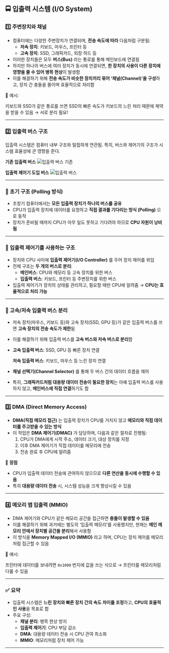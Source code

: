 
## 🚍 입출력 시스템 (I/O System)


### 1️⃣ 주변장치와 채널

- 컴퓨터에는 다양한 주변장치가 연결되며, **전송 속도에 따라** 다음처럼 구분됨:
    - **저속 장치**: 키보드, 마우스, 프린터 등
    - **고속 장치**: SSD, 그래픽카드, 외장 하드 등
- 이러한 장치들은 모두 **버스(Bus)** 라는 통로를 통해 메인보드에 연결됨
- 하지만 하나의 버스에 여러 장치가 동시에 연결되면, **한 장치의 사용이 다른 장치에 영향을 줄 수 있어 병목 현상**이 발생함
- 이를 해결하기 위해 **전송 속도가 비슷한 장치끼리 묶어 ‘채널(Channel)’을 구성**하고, 장치 간 충돌을 줄이며 효율적으로 처리함

🧠 예시:

키보드와 SSD가 같은 통로를 쓰면 SSD의 빠른 속도가 키보드의 느린 처리 때문에 제약을 받을 수 있음 → 서로 분리 필요!

---

### 2️⃣ 입출력 버스 구조

입출력 시스템은 컴퓨터 내부 구조와 밀접하게 연관됨. 특히, 버스와 제어기의 구조가 시스템 효율성에 큰 영향을 준다.

**기존 입출력 버스**
![입출력 버스 기존](https://github.com/user-attachments/assets/9803dc22-7184-42ba-9ba5-23cfe24b6213)

**입출력 제어기 도입 버스**
![입출력 버스](https://github.com/user-attachments/assets/40e0141e-06a8-4c8f-a65d-adfe9c813a34)


---

### 📌 초기 구조 (Polling 방식)

- 초창기 컴퓨터에서는 **모든 입출력 장치가 하나의 버스를 공유**
- CPU가 입출력 장치에 데이터를 요청하고 **직접 결과를 기다리는 방식 (Polling)** 으로 동작
- 장치가 준비될 때까지 CPU가 아무 일도 못하고 기다려야 하므로 **CPU 자원이 낭비됨**

---

### 📌 입출력 제어기를 사용하는 구조

- 장치와 CPU 사이에 **입출력 제어기(I/O Controller)** 를 두어 장치 제어를 위임
- 전체 구조는 **두 개의 버스로 분리**:
    - **메인버스**: CPU와 메모리 등 고속 장치를 위한 버스
    - **입출력 버스**: 키보드, 프린터 등 주변장치를 위한 버스
- 입출력 제어기가 장치의 상태를 관리하고, 필요할 때만 CPU에 알려줌 → **CPU는 효율적으로 처리 가능**

---

### 📌 고속/저속 입출력 버스 분리

- 저속 장치(마우스, 키보드 등)와 고속 장치(SSD, GPU 등)가 같은 입출력 버스를 쓰면 **고속 장치의 전송 속도가 제한**됨
- 이를 해결하기 위해 입출력 버스를 **고속 버스와 저속 버스로 분리**함
- **고속 입출력 버스**: SSD, GPU 등 빠른 장치 연결
    
    **저속 입출력 버스**: 키보드, 마우스 등 느린 장치 연결
    
- **채널 선택기(Channel Selector)** 를 통해 두 버스 간의 데이터 흐름을 제어
- 특히, **그래픽카드처럼 대용량 데이터 전송이 필요한 장치**는 아예 입출력 버스를 사용하지 않고, **메인버스에 직접 연결**하기도 함

---

### 3️⃣ DMA (Direct Memory Access)

- **DMA(직접 메모리 접근)** 는 입출력 장치가 CPU를 거치지 않고 **메모리와 직접 데이터를 주고받을 수 있는 방식**
- 이 작업은 **DMA 제어기(DMAC)** 가 담당하며, 다음과 같은 절차로 진행됨:
    1. CPU가 DMA에게 시작 주소, 데이터 크기, 대상 장치를 지정
    2. 이후 DMA 제어기가 직접 데이터를 메모리에 전송
    3. 전송 완료 후 CPU에 알려줌

🧠 **장점**

- CPU가 입출력 데이터 전송에 관여하지 않으므로 **다른 연산을 동시에 수행할 수 있음**
- 특히 **대용량 데이터 전송** 시, 시스템 성능을 크게 향상시킬 수 있음

---

### 4️⃣ 메모리 맵 입출력 (MMIO)

- DMA 제어기와 CPU가 같은 메모리 공간을 접근하면 **충돌이 발생할 수 있음**
- 이를 해결하기 위해 과거에는 별도의 ‘입출력 메모리’를 사용했지만, 현재는 **메인 메모리 안에서 장치별 공간을 분리**해서 사용함
- 이 방식을 **Memory Mapped I/O (MMIO)** 라고 하며, CPU는 장치 제어를 메모리처럼 접근할 수 있음

🧠 예시:

프린터에 데이터를 보내려면 `0x1000` 번지에 값을 쓰는 식으로 → 프린터를 메모리처럼 다룰 수 있음

---

### ✅ 요약

- 입출력 시스템은 **느린 장치와 빠른 장치 간의 속도 차이를 조정**하고, **CPU의 효율적인 사용**을 목표로 함
- 주요 구성:
    - **채널 분리**: 병목 현상 방지
    - **입출력 제어기**: CPU 부담 감소
    - **DMA**: 대용량 데이터 전송 시 CPU 관여 최소화
    - **MMIO**: 메모리처럼 장치 제어 가능

---
